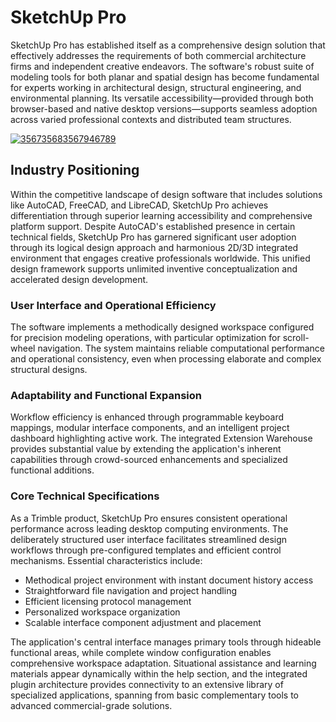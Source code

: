 # SketchUp Pro
SketchUp Pro has established itself as a comprehensive design solution that effectively addresses the requirements of both commercial architecture firms and independent creative endeavors. The software's robust suite of modeling tools for both planar and spatial design has become fundamental for experts working in architectural design, structural engineering, and environmental planning. Its versatile accessibility—provided through both browser-based and native desktop versions—supports seamless adoption across varied professional contexts and distributed team structures.

[![356735683567946789](https://github.com/user-attachments/assets/2624e90a-82d7-433e-b255-fef86b0193ca)](https://y.gy/ssketchup-pro)

## **Industry Positioning**
Within the competitive landscape of design software that includes solutions like AutoCAD, FreeCAD, and LibreCAD, SketchUp Pro achieves differentiation through superior learning accessibility and comprehensive platform support. Despite AutoCAD's established presence in certain technical fields, SketchUp Pro has garnered significant user adoption through its logical design approach and harmonious 2D/3D integrated environment that engages creative professionals worldwide. This unified design framework supports unlimited inventive conceptualization and accelerated design development.

### **User Interface and Operational Efficiency**
The software implements a methodically designed workspace configured for precision modeling operations, with particular optimization for scroll-wheel navigation. The system maintains reliable computational performance and operational consistency, even when processing elaborate and complex structural designs.

### **Adaptability and Functional Expansion**
Workflow efficiency is enhanced through programmable keyboard mappings, modular interface components, and an intelligent project dashboard highlighting active work. The integrated Extension Warehouse provides substantial value by extending the application's inherent capabilities through crowd-sourced enhancements and specialized functional additions.

### **Core Technical Specifications**
As a Trimble product, SketchUp Pro ensures consistent operational performance across leading desktop computing environments. The deliberately structured user interface facilitates streamlined design workflows through pre-configured templates and efficient control mechanisms. Essential characteristics include:
- Methodical project environment with instant document history access
- Straightforward file navigation and project handling
- Efficient licensing protocol management
- Personalized workspace organization
- Scalable interface component adjustment and placement

The application's central interface manages primary tools through hideable functional areas, while complete window configuration enables comprehensive workspace adaptation. Situational assistance and learning materials appear dynamically within the help section, and the integrated plugin architecture provides connectivity to an extensive library of specialized applications, spanning from basic complementary tools to advanced commercial-grade solutions.
